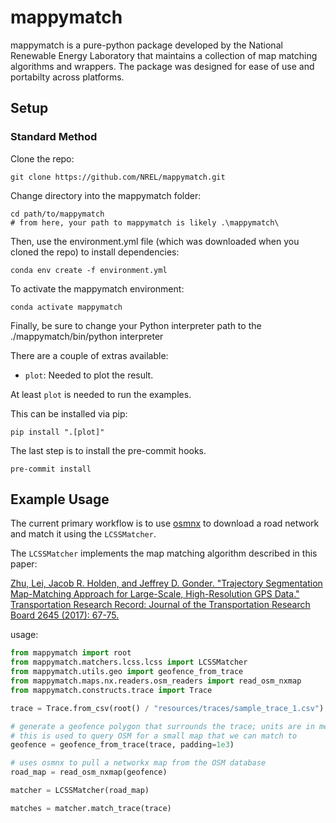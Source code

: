 # mappymatch
mappymatch is a pure-python package developed by the National Renewable Energy Laboratory that maintains a collection of map matching algorithms and wrappers. The package was designed for ease of use and portabilty across platforms.

## Setup

### Standard Method

Clone the repo:
```
git clone https://github.com/NREL/mappymatch.git
```

Change directory into the mappymatch folder:
```
cd path/to/mappymatch
# from here, your path to mappymatch is likely .\mappymatch\
```

Then, use the environment.yml file (which was downloaded when you cloned the repo) to install dependencies:


```
conda env create -f environment.yml
```

To activate the mappymatch environment:
```
conda activate mappymatch

```

Finally, be sure to change your Python interpreter path to the ./mappymatch/bin/python interpreter

There are a couple of extras available:

* `plot`: Needed to plot the result.

At least `plot` is needed to run the examples.

This can be installed via pip:
```
pip install ".[plot]"
```
The last step is to install the pre-commit hooks.
```
pre-commit install
```
## Example Usage

The current primary workflow is to use [osmnx](https://github.com/gboeing/osmnx) to download a road network and match it using the `LCSSMatcher`.

The `LCSSMatcher` implements the map matching algorithm described in this paper:

[Zhu, Lei, Jacob R. Holden, and Jeffrey D. Gonder.
"Trajectory Segmentation Map-Matching Approach for Large-Scale, High-Resolution GPS Data."
Transportation Research Record: Journal of the Transportation Research Board 2645 (2017): 67-75.](https://doi.org/10.3141%2F2645-08)

usage:
```python
from mappymatch import root
from mappymatch.matchers.lcss.lcss import LCSSMatcher
from mappymatch.utils.geo import geofence_from_trace
from mappymatch.maps.nx.readers.osm_readers import read_osm_nxmap
from mappymatch.constructs.trace import Trace

trace = Trace.from_csv(root() / "resources/traces/sample_trace_1.csv")

# generate a geofence polygon that surrounds the trace; units are in meters;
# this is used to query OSM for a small map that we can match to
geofence = geofence_from_trace(trace, padding=1e3)

# uses osmnx to pull a networkx map from the OSM database
road_map = read_osm_nxmap(geofence)

matcher = LCSSMatcher(road_map)

matches = matcher.match_trace(trace)
```
